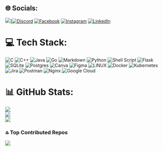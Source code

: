 ## 🌐 Socials:
[![](https://visitcount.itsvg.in/api?id=Gabi-Limberea&icon=3&color=12)](https://visitcount.itsvg.in)][![Discord](https://img.shields.io/badge/Discord-%237289DA.svg?logo=discord&logoColor=white)](https://discordapp.com/users/gabilb#6295) [![Facebook](https://img.shields.io/badge/Facebook-%231877F2.svg?logo=Facebook&logoColor=white)](https://facebook.com/gabriela.limberea) [![Instagram](https://img.shields.io/badge/Instagram-%23E4405F.svg?logo=Instagram&logoColor=white)](https://instagram.com/gabriela_limberea) [![LinkedIn](https://img.shields.io/badge/LinkedIn-%230077B5.svg?logo=linkedin&logoColor=white)](https://linkedin.com/in/gabriela-limberea) 

# 💻 Tech Stack:
![C](https://img.shields.io/badge/c-%2300599C.svg?style=flat-square&logo=c&logoColor=white) ![C++](https://img.shields.io/badge/c++-%2300599C.svg?style=flat-square&logo=c%2B%2B&logoColor=white) ![Java](https://img.shields.io/badge/java-%23ED8B00.svg?style=flat-square&logo=java&logoColor=white) ![Go](https://img.shields.io/badge/go-%2300ADD8.svg?style=flat-square&logo=go&logoColor=white) ![Markdown](https://img.shields.io/badge/markdown-%23000000.svg?style=flat-square&logo=markdown&logoColor=white) ![Python](https://img.shields.io/badge/python-3670A0?style=flat-square&logo=python&logoColor=ffdd54) ![Shell Script](https://img.shields.io/badge/shell_script-%23121011.svg?style=flat-square&logo=gnu-bash&logoColor=white) ![Flask](https://img.shields.io/badge/flask-%23000.svg?style=flat-square&logo=flask&logoColor=white) ![SQLite](https://img.shields.io/badge/sqlite-%2307405e.svg?style=flat-square&logo=sqlite&logoColor=white) ![Postgres](https://img.shields.io/badge/postgres-%23316192.svg?style=flat-square&logo=postgresql&logoColor=white) ![Canva](https://img.shields.io/badge/Canva-%2300C4CC.svg?style=flat-square&logo=Canva&logoColor=white) 	![Figma](https://img.shields.io/badge/figma-%23F24E1E.svg?style=flat-square&logo=figma&logoColor=white) ![LINUX](https://img.shields.io/badge/Linux-FCC624?style=flat-square&logo=linux&logoColor=black) ![Docker](https://img.shields.io/badge/docker-%230db7ed.svg?style=flat-square&logo=docker&logoColor=white) ![Kubernetes](https://img.shields.io/badge/kubernetes-%23326ce5.svg?style=flat-square&logo=kubernetes&logoColor=white) ![Jira](https://img.shields.io/badge/jira-%230A0FFF.svg?style=flat-square&logo=jira&logoColor=white) ![Postman](https://img.shields.io/badge/Postman-FF6C37?style=flat-square&logo=postman&logoColor=white) ![Nginx](https://img.shields.io/badge/nginx-%23009639.svg?style=flat-square&logo=nginx&logoColor=white) ![Google Cloud](https://img.shields.io/badge/Google%20Cloud-%234285F4.svg?style=flat-square&logo=google-cloud&logoColor=white)
# 📊 GitHub Stats:
![](https://github-readme-stats.vercel.app/api?username=Gabi-Limberea&theme=dark&hide_border=false&include_all_commits=true&count_private=true)<br/>
![](https://github-readme-streak-stats.herokuapp.com/?user=Gabi-Limberea&theme=dark&hide_border=false)<br/>
![](https://github-readme-stats.vercel.app/api/top-langs/?username=Gabi-Limberea&theme=dark&hide_border=false&include_all_commits=true&count_private=true&layout=compact)

### 🔝 Top Contributed Repos
![](https://github-contributor-stats.vercel.app/api?username=Gabi-Limberea&limit=5&theme=dark&combine_all_yearly_contributions=true)


<!-- Proudly created with GPRM ( https://gprm.itsvg.in ) -->

